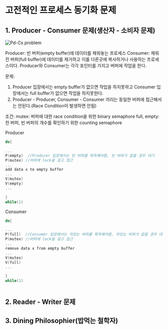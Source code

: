 # 고전적인 프로세스 동기화 문제

## 1. Producer - Consumer 문제(생산자 - 소비자 문제)
![Pd-Cs problem](https://user-images.githubusercontent.com/79313194/165043417-c34d53f7-500d-407a-a412-3106a5642902.png)

Producer: 빈 버퍼(empty buffer)에 데이터를 채워놓는 프로세스
Consumer: 채워진 버퍼(full buffer)에 데이터를 제거하고 이를 다른곳에 복사하거나 사용하는 프로세스이다.
Producer와 Consumer는 각각 포인터를 가지고 버퍼에 작업을 한다.

문제:
1. Producer 입장에서는 empty buffer가 없으면 작업을 하지못하고 Consumer 입장에서는 full buffer가 없으면 작업을 하지못한다.
2. Producer - Producer, Consumer - Consumer 끼리는 동일한 버퍼에 접근해서는 안된다.(Race Condition이 발생하면 안됨)

조건:
mutex: 버퍼에 대한 race condition을 위한 binary semaphore
full, empty: 찬 버퍼, 빈 버퍼의 개수를 확인하기 위한 counting semaphore

Producer
```C
do{

...
P(empty)  //Producer 입장에서는 빈 버퍼를 획득해야함, 빈 버퍼가 없을 경우 대기
P(mutex) //버퍼에 lock을 걸고 접근
...
add data x to empty buffer
...
V(mutex)
V(empty)
...

}
while(1)

```

Consumer
```C
do{

...
P(full)  //Consumer 입장에서는 차있는 버퍼를 획득해야함, 차있는 버퍼가 없을 경우 대기
P(mutex) //버퍼에 lock을 걸고 접근
...
remove data x from empty buffer
...
V(mutex)
V(full)
...

}
while(1)



```


## 2. Reader - Writer 문제


## 3. Dining Philosophier(밥먹는 철학자)
